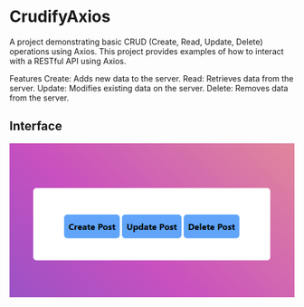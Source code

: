 # CrudifyAxios
A project demonstrating basic CRUD (Create, Read, Update, Delete) operations using Axios. This project provides examples of how to interact with a RESTful API using Axios.

Features
Create: Adds new data to the server.
Read: Retrieves data from the server.
Update: Modifies existing data on the server.
Delete: Removes data from the server.

## Interface

![CrudifyAxios](/CrudifyAxios.png)
